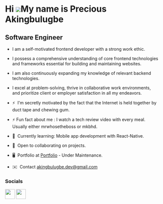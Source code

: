 Hi ![](https://user-images.githubusercontent.com/18350557/176309783-0785949b-9127-417c-8b55-ab5a4333674e.gif)My name is Precious Akingbulugbe
=============================================================================================================================================

Software Engineer
-------------------

* I am a self-motivated frontend developer with a strong work ethic.
* I possess a comprehensive understanding of core frontend technologies and frameworks essential for building and maintaining websites.
* I am also continuously expanding my knowledge of relevant backend technologies.
* I excel at problem-solving, thrive in collaborative work environments, and prioritize client or employer satisfaction in all my endeavors.

* ⚡  I'm secretly motivated by the fact that the Internet is held together by duct tape and chewing gum.
* ⚡️ Fun fact about me : I watch a tech review video with every meal. Usually either mrwhosetheboss or mkbhd.

* 🧠  Currently learning: Mobile app development with React-Native. 
* 🤝  Open to collaborating on projects. 

* 🖥️  Portfolio at [Portfolio](http://precious-five.vercel.app) - Under Maintenance.
* ✉️  Contact [akingbulugbe.dev@gmail.com](mailto:akingbulugbe.dev@gmail.com)



### Socials

<p align="left"> <a href="https://www.github.com/presh-031" target="_blank" rel="noreferrer"><img src="https://raw.githubusercontent.com/danielcranney/readme-generator/main/public/icons/socials/github.svg" width="32" height="32" /></a> <a href="https://www.twitter.com/Presh_031" target="_blank" rel="noreferrer"><img src="https://raw.githubusercontent.com/danielcranney/readme-generator/main/public/icons/socials/twitter.svg" width="32" height="32" /></a></p>
